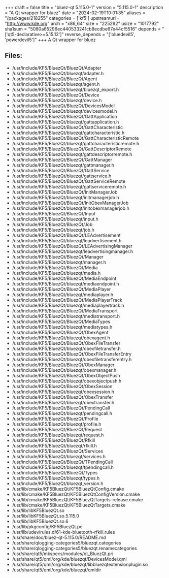 +++
draft = false
title = "bluez-qt 5.115.0-1"
version = "5.115.0-1"
description = "A Qt wrapper for bluez"
date = "2024-02-19T10:01:35"
aliases = "/packages/218255"
categories = ['kf5']
upstreamurl = "http://www.kde.org"
arch = "x86_64"
size = "225292"
usize = "1017792"
sha1sum = "5080a65296ec440533241cb8ecdbe67e44cf5516"
depends = "['qt5-declarative>=5.15.12']"
reverse_depends = "['bluedevil5', 'powerdevil5']"
+++
A Qt wrapper for bluez

## Files: 
* /usr/include/KF5/BluezQt/BluezQt/Adapter
* /usr/include/KF5/BluezQt/bluezqt/adapter.h
* /usr/include/KF5/BluezQt/BluezQt/Agent
* /usr/include/KF5/BluezQt/bluezqt/agent.h
* /usr/include/KF5/BluezQt/bluezqt/bluezqt_export.h
* /usr/include/KF5/BluezQt/BluezQt/Device
* /usr/include/KF5/BluezQt/bluezqt/device.h
* /usr/include/KF5/BluezQt/BluezQt/DevicesModel
* /usr/include/KF5/BluezQt/bluezqt/devicesmodel.h
* /usr/include/KF5/BluezQt/BluezQt/GattApplication
* /usr/include/KF5/BluezQt/bluezqt/gattapplication.h
* /usr/include/KF5/BluezQt/BluezQt/GattCharacteristic
* /usr/include/KF5/BluezQt/bluezqt/gattcharacteristic.h
* /usr/include/KF5/BluezQt/BluezQt/GattCharacteristicRemote
* /usr/include/KF5/BluezQt/bluezqt/gattcharacteristicremote.h
* /usr/include/KF5/BluezQt/BluezQt/GattDescriptorRemote
* /usr/include/KF5/BluezQt/bluezqt/gattdescriptorremote.h
* /usr/include/KF5/BluezQt/BluezQt/GattManager
* /usr/include/KF5/BluezQt/bluezqt/gattmanager.h
* /usr/include/KF5/BluezQt/BluezQt/GattService
* /usr/include/KF5/BluezQt/bluezqt/gattservice.h
* /usr/include/KF5/BluezQt/BluezQt/GattServiceRemote
* /usr/include/KF5/BluezQt/bluezqt/gattserviceremote.h
* /usr/include/KF5/BluezQt/BluezQt/InitManagerJob
* /usr/include/KF5/BluezQt/bluezqt/initmanagerjob.h
* /usr/include/KF5/BluezQt/BluezQt/InitObexManagerJob
* /usr/include/KF5/BluezQt/bluezqt/initobexmanagerjob.h
* /usr/include/KF5/BluezQt/BluezQt/Input
* /usr/include/KF5/BluezQt/bluezqt/input.h
* /usr/include/KF5/BluezQt/BluezQt/Job
* /usr/include/KF5/BluezQt/bluezqt/job.h
* /usr/include/KF5/BluezQt/BluezQt/LEAdvertisement
* /usr/include/KF5/BluezQt/bluezqt/leadvertisement.h
* /usr/include/KF5/BluezQt/BluezQt/LEAdvertisingManager
* /usr/include/KF5/BluezQt/bluezqt/leadvertisingmanager.h
* /usr/include/KF5/BluezQt/BluezQt/Manager
* /usr/include/KF5/BluezQt/bluezqt/manager.h
* /usr/include/KF5/BluezQt/BluezQt/Media
* /usr/include/KF5/BluezQt/bluezqt/media.h
* /usr/include/KF5/BluezQt/BluezQt/MediaEndpoint
* /usr/include/KF5/BluezQt/bluezqt/mediaendpoint.h
* /usr/include/KF5/BluezQt/BluezQt/MediaPlayer
* /usr/include/KF5/BluezQt/bluezqt/mediaplayer.h
* /usr/include/KF5/BluezQt/BluezQt/MediaPlayerTrack
* /usr/include/KF5/BluezQt/bluezqt/mediaplayertrack.h
* /usr/include/KF5/BluezQt/BluezQt/MediaTransport
* /usr/include/KF5/BluezQt/bluezqt/mediatransport.h
* /usr/include/KF5/BluezQt/BluezQt/MediaTypes
* /usr/include/KF5/BluezQt/bluezqt/mediatypes.h
* /usr/include/KF5/BluezQt/BluezQt/ObexAgent
* /usr/include/KF5/BluezQt/bluezqt/obexagent.h
* /usr/include/KF5/BluezQt/BluezQt/ObexFileTransfer
* /usr/include/KF5/BluezQt/bluezqt/obexfiletransfer.h
* /usr/include/KF5/BluezQt/BluezQt/ObexFileTransferEntry
* /usr/include/KF5/BluezQt/bluezqt/obexfiletransferentry.h
* /usr/include/KF5/BluezQt/BluezQt/ObexManager
* /usr/include/KF5/BluezQt/bluezqt/obexmanager.h
* /usr/include/KF5/BluezQt/BluezQt/ObexObjectPush
* /usr/include/KF5/BluezQt/bluezqt/obexobjectpush.h
* /usr/include/KF5/BluezQt/BluezQt/ObexSession
* /usr/include/KF5/BluezQt/bluezqt/obexsession.h
* /usr/include/KF5/BluezQt/BluezQt/ObexTransfer
* /usr/include/KF5/BluezQt/bluezqt/obextransfer.h
* /usr/include/KF5/BluezQt/BluezQt/PendingCall
* /usr/include/KF5/BluezQt/bluezqt/pendingcall.h
* /usr/include/KF5/BluezQt/BluezQt/Profile
* /usr/include/KF5/BluezQt/bluezqt/profile.h
* /usr/include/KF5/BluezQt/BluezQt/Request
* /usr/include/KF5/BluezQt/bluezqt/request.h
* /usr/include/KF5/BluezQt/BluezQt/Rfkill
* /usr/include/KF5/BluezQt/bluezqt/rfkill.h
* /usr/include/KF5/BluezQt/BluezQt/Services
* /usr/include/KF5/BluezQt/bluezqt/services.h
* /usr/include/KF5/BluezQt/BluezQt/TPendingCall
* /usr/include/KF5/BluezQt/bluezqt/tpendingcall.h
* /usr/include/KF5/BluezQt/BluezQt/Types
* /usr/include/KF5/BluezQt/bluezqt/types.h
* /usr/include/KF5/BluezQt/bluezqt_version.h
* /usr/lib/cmake/KF5BluezQt/KF5BluezQtConfig.cmake
* /usr/lib/cmake/KF5BluezQt/KF5BluezQtConfigVersion.cmake
* /usr/lib/cmake/KF5BluezQt/KF5BluezQtTargets-release.cmake
* /usr/lib/cmake/KF5BluezQt/KF5BluezQtTargets.cmake
* /usr/lib/libKF5BluezQt.so
* /usr/lib/libKF5BluezQt.so.5.115.0
* /usr/lib/libKF5BluezQt.so.6
* /usr/lib/pkgconfig/KF5BluezQt.pc
* /usr/lib/udev/rules.d/61-kde-bluetooth-rfkill.rules
* /usr/share/doc/bluez-qt-5.115.0/README.md
* /usr/share/qlogging-categories5/bluezqt.categories
* /usr/share/qlogging-categories5/bluezqt.renamecategories
* /usr/share/qt5/mkspecs/modules/qt_BluezQt.pri
* /usr/share/qt5/qml/org/kde/bluezqt/DevicesModel.qml
* /usr/share/qt5/qml/org/kde/bluezqt/libbluezqtextensionplugin.so
* /usr/share/qt5/qml/org/kde/bluezqt/qmldir
